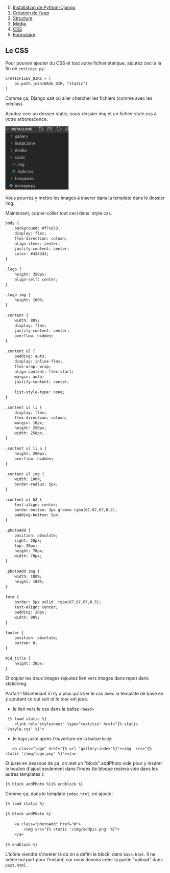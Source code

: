 0. [Installation de Python-Django](instaclone/README.md)
1. [Création de l'app](instaclone/creationappli.md)
2. [Structure](instaclone/structure.md)
3. [Media](instaclone/media.md)
4. [CSS](instaclone/css.md)
5. [Formulaire](instaclone/formulaire.md)
## Le CSS

Pour pouvoir ajouter du CSS et tout autre fichier statique, ajoutez ceci à la fin de `settings.py`:

    STATICFILES_DIRS = [
        os.path.join(BASE_DIR, "static")
    ]

Comme ça, Django sait où aller chercher les fichiers (comme avec les médias).

Ajoutez ceci un dossier static, sous-dossier img et un fichier style.css à votre arborescence.

!['arborescence du dossier statique'](img/style.png)

Vous pourrez y mettre les images à inserer dans la template dans le dossier img.

Maintenant, copier-coller tout ceci dans `style.css.


```
body {
    background: #f7c873;
    display: flex;
    flex-direction: column;
    align-items: center;
    justify-content: center;
    color: #434343;
}

.logo {
    height: 350px;
    align-self: center;
}

.logo img {
    height: 100%;
}

.content {
    width: 80%;
    display: flex;
    justify-content: center;
    overflow: hidden;
}

.content ul {
    padding: auto;
    display: inline-flex;
    flex-wrap: wrap;
    align-content: flex-start;
    margin: auto;
    justify-content: center;
   
    list-style-type: none;
}

.content ul li {
    display: flex;
    flex-direction: column;
    margin: 10px;
    height: 250px;
    width: 250px;
}

.content ul li a {
    height: 200px;
    overflow: hidden;
}

.content ul img {
    width: 100%;
    border-radius: 5px;
}

.content ul h2 {
    text-align: center;
    border-bottom: 3px groove rgba(67,67,67,0.2); 
    padding-bottom: 5px;
}

.photoAdd {
    position: absolute;
    right: 20px;
    top: 20px;
    height: 70px;
    width: 70px;
}

.photoAdd img {
    width: 100%;
    height: 100%;
}

form {
    border: 5px solid  rgba(67,67,67,0.5); 
    text-align: center;
    padding: 20px;
    width: 90%;
}

footer {
    position: absolute;
    bottom: 0;
}

#id_title {
    height: 20px;
}
```

Et copier les deux images (ajoutez lien vers images dans repo) dans static/img.

Parfait ! Maintenant il n'y a plus qu'à lier le css avec la template de base en y ajoutant ce qui suit et le tour est joué.


- le lien vers le css dans la balise `<head>`
```
 {% load static %}
    <link rel="stylesheet" type="text/css" href="{% static '/style.css' %}">
```
- le logo juste après l'ouverture de la balise `body`:
```
   <a class="logo" href="{% url 'gallery:index'%}"><img  src="{% static '/img/logo.png' %}"></a>
```

Et juste en dessous de ça, on met un "block" addPhoto vide pour y insérer le bouton d'ajout seulement dans l'index (le bloque restera vide dans les autres templates ):

    {% block addPhoto %}{% endblock %}


Comme ça, dans le template `index.html`, on ajoute:

```
{% load static %}

{% block addPhoto %}

    <a class="photoAdd" href="#">
        <img src="{% static '/img/addpic.png' %}">
    </a>

{% endblock %}
```

L'icône viendra s'insérer là où on a défini le block, dans `base.html`. Il ne mène nul part pour l'instant, car nous devons créer la partie "upload" dans `post.html`.
